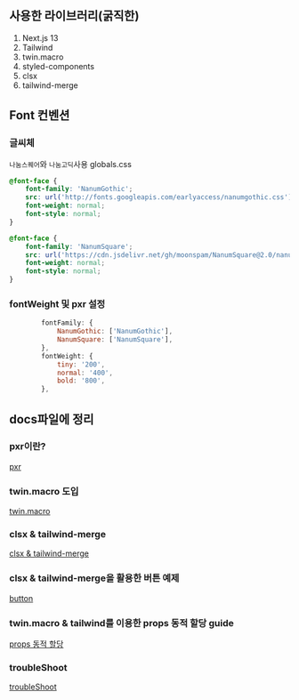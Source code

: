 ## 사용한 라이브러리(굵직한)

1.  Next.js 13
2.  Tailwind
3.  twin.macro
4.  styled-components
5.  clsx
6.  tailwind-merge

## Font 컨벤션

### 글씨체

`나눔스퀘어`와 `나눔고딕`사용
globals.css

```css
@font-face {
    font-family: 'NanumGothic';
    src: url('http://fonts.googleapis.com/earlyaccess/nanumgothic.css') format('css');
    font-weight: normal;
    font-style: normal;
}

@font-face {
    font-family: 'NanumSquare';
    src: url('https://cdn.jsdelivr.net/gh/moonspam/NanumSquare@2.0/nanumsquare.css') format('css');
    font-weight: normal;
    font-style: normal;
}
```

### fontWeight 및 pxr 설정

```javascript
        fontFamily: {
            NanumGothic: ['NanumGothic'],
            NanumSquare: ['NanumSquare'],
        },
        fontWeight: {
            tiny: '200',
            normal: '400',
            bold: '800',
        },
```

## docs파일에 정리

### pxr이란?

[pxr](docs/pxr.md)

### twin.macro 도입

[twin.macro](docs/twinmacro.md)

### clsx & tailwind-merge

[clsx & tailwind-merge](src/app/lib/README.md)

### clsx & tailwind-merge을 활용한 버튼 예제

[button](src/components/buttons/README.md)

### twin.macro & tailwind를 이용한 props 동적 할당 guide

[props 동적 할당](docs/twinPropStylingGuide.md)

### troubleShoot

[troubleShoot](docs/troubleshooting.md)
